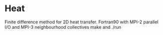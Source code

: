 # Heat
Finite difference method for 2D heat transfer. Fortran90 with MPI-2 parallel I/O and MPI-3 neighbourhood collectives
make and ./run
